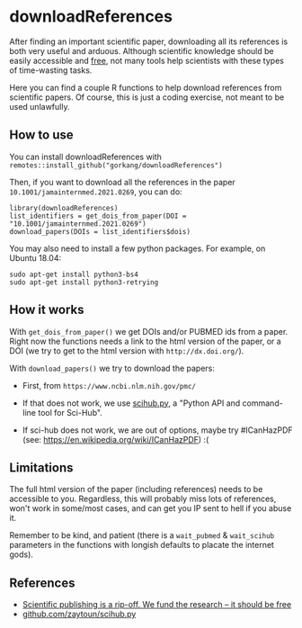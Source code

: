 # downloadReferences

After finding an important scientific paper, downloading all its references is both very useful and arduous. Although scientific knowledge should be easily accessible and [free](https://www.theguardian.com/commentisfree/2018/sep/13/scientific-publishing-rip-off-taxpayers-fund-research), not many tools help scientists with these types of time-wasting tasks. 

Here you can find a couple R functions to help download references from scientific papers. Of course, this is just a coding exercise, not meant to be used unlawfully.  


## How to use

You can install downloadReferences with `remotes::install_github("gorkang/downloadReferences")`

Then, if you want to download all the references in the paper `10.1001/jamainternmed.2021.0269`, you can do:  

```
library(downloadReferences)
list_identifiers = get_dois_from_paper(DOI = "10.1001/jamainternmed.2021.0269")
download_papers(DOIs = list_identifiers$dois)
```



You may also need to install a few python packages. For example, on Ubuntu 18.04:

```
sudo apt-get install python3-bs4
sudo apt-get install python3-retrying
```


## How it works  

With `get_dois_from_paper()` we get DOIs and/or PUBMED ids from a paper. Right now the functions needs a link to the html version of the paper, or a DOI (we try to get to the html version with `http://dx.doi.org/`).    

With `download_papers()` we try to download the papers:  

  - First, from `https://www.ncbi.nlm.nih.gov/pmc/`  
  
  - If that does not work, we use [scihub.py](https://github.com/zaytoun/scihub.py), a "Python API and command-line tool for Sci-Hub".
  
  - If sci-hub does not work, we are out of options, maybe try #ICanHazPDF (see: https://en.wikipedia.org/wiki/ICanHazPDF) :(


## Limitations

The full html version of the paper (including references) needs to be accessible to you. Regardless, this will probably miss lots of references, won't work in some/most cases, and can get you IP sent to hell if you abuse it.   

Remember to be kind, and patient (there is a `wait_pubmed` & `wait_scihub` parameters in the functions with longish defaults to placate the internet gods).  



## References

- [Scientific publishing is a rip-off. We fund the research – it should be free](https://www.theguardian.com/commentisfree/2018/sep/13/scientific-publishing-rip-off-taxpayers-fund-research)  
- [github.com/zaytoun/scihub.py](https://github.com/zaytoun/scihub.py)
